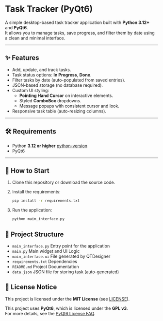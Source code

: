 # Task Tracker (PyQt6)

A simple desktop-based task tracker application built with **Python 3.12+** and **PyQt6**.  
It allows you to manage tasks, save progress, and filter them by date using a clean and minimal interface.

---

## ✨ Features
- Add, update, and track tasks.
- Task status options: **In Progress**, **Done**.
- Filter tasks by date (auto-populated from saved entries).
- JSON-based storage (no database required).
- Custom UI styling:
  - **Pointing Hand Cursor** on interactive elements.
  - Styled **ComboBox** dropdowns.
  - Message popups with consistent cursor and look.
- Responsive task table (auto-resizing columns).

---

## 🛠️ Requirements
- Python **3.12 or higher** [python-version](./.python-version)
- PyQt6

---

## 🚀 How to Start

1. Clone this repository or download the source code.

2. Install the requirements:
   ```bash
   pip install -r requirements.txt
   ```

3. Run the application:
    ```bash
    python main_interface.py
    ```

## 📂 Project Structure
- `main_interface.py` Entry point for the application
- `main.py` Main widget and UI Logic
- `main_interface.ui` File generated by QTDesigner
- `requirements.txt` Dependencies
- `README.md` Project Documentation
- `data.json` JSON file for storing task (auto-generated)


## 📄 License Notice

This project is licensed under the **MIT License** (see [LICENSE](./LICENSE)).

This project uses **PyQt6**, which is licensed under the **GPL v3**.  
For more details, see the [PyQt6 License FAQ](https://riverbankcomputing.com/software/pyqt/faq).

